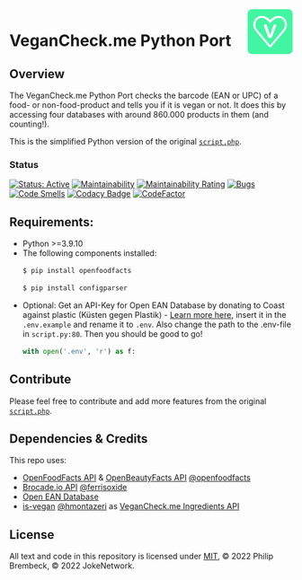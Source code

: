<img width="80px" src="https://raw.githubusercontent.com/JokeNetwork/vegancheck.me/main/img/hero_icon.png" align="right" alt="VeganCheck Logo">

# VeganCheck.me Python Port
  
## Overview

The VeganCheck.me Python Port checks the barcode (EAN or UPC) of a food- or non-food-product and tells you if it is vegan or not. 
It does this by accessing four databases with around 860.000 products in them (and counting!).
	
This is the simplified Python version of the original [`script.php`](https://github.com/JokeNetwork/vegancheck.me/blob/main/script.php).

### Status
[![Status: Active](https://jokenetwork.de/assets/img/gitstatus/active.svg)](https://jokenetwork.de/badges)
[![Maintainability](https://api.codeclimate.com/v1/badges/25444ec42f64b922c6eb/maintainability)](https://codeclimate.com/github/JokeNetwork/VeganCheck-Python/maintainability)
[![Maintainability Rating](https://sonarcloud.io/api/project_badges/measure?project=JokeNetwork_VeganCheck-Python&metric=sqale_rating)](https://sonarcloud.io/summary/new_code?id=JokeNetwork_VeganCheck-Python)
[![Bugs](https://sonarcloud.io/api/project_badges/measure?project=JokeNetwork_VeganCheck-Python&metric=bugs)](https://sonarcloud.io/summary/new_code?id=JokeNetwork_VeganCheck-Python)
[![Code Smells](https://sonarcloud.io/api/project_badges/measure?project=JokeNetwork_VeganCheck-Python&metric=code_smells)](https://sonarcloud.io/summary/new_code?id=JokeNetwork_VeganCheck-Python)
[![Codacy Badge](https://app.codacy.com/project/badge/Grade/b91453930d934c6d96ec0eccda5d2541)](https://www.codacy.com/gh/JokeNetwork/VeganCheck-Python/dashboard?utm_source=github.com&amp;utm_medium=referral&amp;utm_content=JokeNetwork/VeganCheck-Python&amp;utm_campaign=Badge_Grade)
[![CodeFactor](https://www.codefactor.io/repository/github/jokenetwork/vegan-ingredients-api/badge)](https://www.codefactor.io/repository/github/jokenetwork/vegan-ingredients-api)
	
## Requirements: 
- Python >=3.9.10
- The following components installed:
  ````bash
  $ pip install openfoodfacts
  ````
  ````bash
  $ pip install configparser
  ````
- Optional: Get an API-Key for Open EAN Database by donating to Coast against plastic (Küsten gegen Plastik) - [Learn more here](https://opengtindb-org.translate.goog/userid.php?_x_tr_sl=de&_x_tr_tl=en&_x_tr_hl=de&_x_tr_pto=wapp), insert it in the `.env.example` and rename it to `.env`. 
Also change the path to the .env-file in `script.py:80`. Then you should be good to go!
  ```py
  with open('.env', 'r') as f:
  ````

## Contribute
Please feel free to contribute and add more features from the original [`script.php`](https://github.com/JokeNetwork/vegancheck.me/blob/main/script.php).

## Dependencies & Credits 

This repo uses:
  
* [OpenFoodFacts API](https://openfoodfacts.org/) & [OpenBeautyFacts API](https://openbeautyfacts.org/) [@openfoodfacts](https://github.com/openfoodfacts)
* [Brocade.io API](https://brocade.io) [@ferrisoxide](https://github.com/ferrisoxide)
* [Open EAN Database](https://opengtindb.org)
* [is-vegan](https://github.com/hmontazeri/is-vegan) [@hmontazeri](https://github.com/hmontazeri) as [VeganCheck.me Ingredients API](https://github.com/JokeNetwork/vegan-ingredients-api)

## License

All text and code in this repository is licensed under [MIT](https://github.com/jokenetwork/VeganCheck.me/blob/main/LICENSE), © 2022 Philip Brembeck, © 2022 JokeNetwork.
